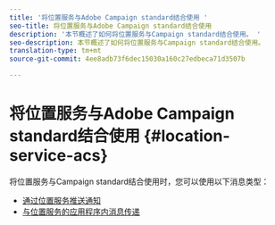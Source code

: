```yaml
---
title: '将位置服务与Adobe Campaign standard结合使用 '
seo-title: 将位置服务与Adobe Campaign standard结合使用
description: '本节概述了如何将位置服务与Campaign standard结合使用。 '
seo-description: 本节概述了如何将位置服务与Campaign standard结合使用。
translation-type: tm+mt
source-git-commit: 4ee8adb73f6dec15030a160c27edbeca71d3507b

---
```



# 将位置服务与Adobe Campaign standard结合使用 {#location-service-acs}

将位置服务与Campaign standard结合使用时，您可以使用以下消息类型：

* [通过位置服务推送通知](/help/use-places-with-other-solutions/places-acs/places-acs-push-notifications.md)
* [与位置服务的应用程序内消息传递](/help/use-places-with-other-solutions/places-acs/places-acs-in-app-messages.md)